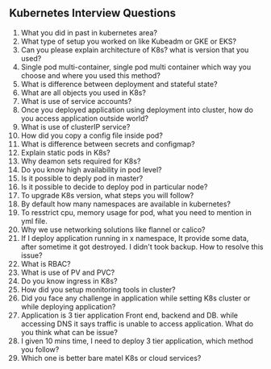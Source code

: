 ## Kubernetes Interview Questions
1. What you did in past in kubernetes area?
2. What type of setup you worked on like Kubeadm or GKE or EKS?
3. Can you please explain architecture of K8s? what is version that you used?
4. Single pod multi-container, single pod multi container which way you choose and where you used this method?
5. What is difference between deployment and stateful state?
6. What are all objects you used in K8s?
7. What is use of service accounts?
8. Once you deployed application using deployment into cluster, how do you access application outside world?
9. What is use of clusterIP service?
10. How did you copy a config file inside pod?
11. What is difference between secrets and configmap?
12. Explain static pods in K8s?
13. Why deamon sets required for K8s?
14. Do you know high availability in pod level?
15. Is it possible to deply pod in master?
16. Is it possible to decide to deploy pod in particular node?
17. To upgrade K8s version, what steps you will follow?
18. By default how many namespaces are available in kubernetes?
19. To resstrict cpu, memory usage for pod, what you need to mention in yml file.
20. Why we use networking solutions like flannel or calico?
21. If I deploy application running in x namespace, It provide some data, after sometime it got destroyed. I didn't took backup. How to resolve this issue?
22. What is RBAC?
23. What is use of PV and PVC?
24. Do you know ingress in K8s?
25. How did you setup monitoring tools in cluster?
26. Did you face any challenge in application while setting K8s cluster or while deploying application?
27. Application is 3 tier application Front end, backend and DB. while accessing DNS it says traffic is unable to access application. What do you think what can be issue?
28. I given 10 mins time, I need to deploy 3 tier application, which method you follow?
29. Which one is better bare matel K8s or cloud services?
